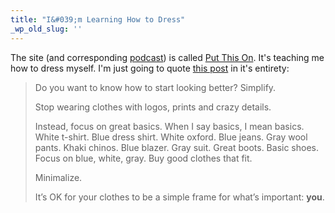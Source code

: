 ```yaml
---
title: "I&#039;m Learning How to Dress"
_wp_old_slug: ''
---
```

<p>The site (and corresponding <a href="http://itunes.apple.com/WebObjects/MZStore.woa/wa/viewPodcast?id=338552753">podcast</a>) is called <a href="http://putthison.com">Put This On</a>.  It's teaching me how to dress myself.  I'm just going to quote <a href="http://putthison.com/post/811624289/start-by-simplifying">this post</a> in it's entirety:</p>
<blockquote><p>Do you want to know how to start looking better?  Simplify.</p>
<p>Stop wearing clothes with logos, prints and crazy details.</p>
<p>Instead, focus on great basics.  When I say basics, I mean basics.  White t-shirt.  Blue dress shirt.  White oxford.  Blue jeans.  Gray wool pants.  Khaki chinos.  Blue blazer.  Gray suit.  Great boots.  Basic shoes.  Focus on blue, white, gray.  Buy good clothes that fit.</p>
<p>Minimalize.</p>
<p>It’s OK for your clothes to be a simple frame for what’s important: <strong>you</strong>.</p></blockquote>
